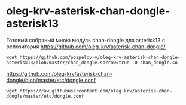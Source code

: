 # oleg-krv-asterisk-chan-dongle-asterisk13
Готовый собраный мною модуль chan-dongle для asterisk13 с репозитория https://github.com/oleg-krv/asterisk-chan-dongle/
```
wget https://github.com/pospelov-v/oleg-krv-asterisk-chan-dongle-asterisk13/blob/master/chan_dongle.so?raw=true -O chan_dongle.so
```

https://github.com/oleg-krv/asterisk-chan-dongle/blob/master/etc/dongle.conf
```
wget https://raw.githubusercontent.com/oleg-krv/asterisk-chan-dongle/master/etc/dongle.conf
```
